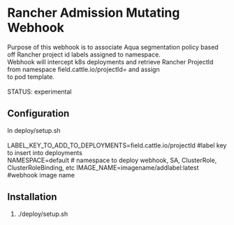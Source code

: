 Rancher Admission Mutating Webhook
====

Purpose of this webhook is to associate Aqua segmentation policy based off Rancher project id labels assigned to namespace.<br/>
Webhook will intercept k8s deployments and retrieve Rancher ProjectId from namespace field.cattle.io/projectId= and assign<br/>
to pod template.<br/><br/>
STATUS: experimental

## Configuration
In deploy/setup.sh<br/></br>
LABEL_KEY_TO_ADD_TO_DEPLOYMENTS=field.cattle.io/projectId   #label key to insert into deployments<br/>
NAMESPACE=default     # namespace to deploy webhook, SA, ClusterRole, ClusterRoleBinding, etc
IMAGE_NAME=imagename/addlabel:latest  #webhook image name

## Installation
1. ./deploy/setup.sh 


